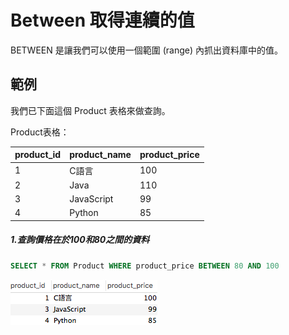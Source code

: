 # Between 取得連續的值
BETWEEN 是讓我們可以使用一個範圍 (range) 內抓出資料庫中的值。

## 範例
我們已下面這個 Product 表格來做查詢。

Product表格：

|product_id|product_name|product_price|
| -------- | ---------- | ----------- |
| 1 | C語言 |100|
| 2 | Java |110|
| 3 | JavaScript |99|
| 4 | Python |85|

##### 1.查詢價格在於100和80之間的資料

```sql
SELECT * FROM Product WHERE product_price BETWEEN 80 AND 100
```

![](/assets/img6-1.png)